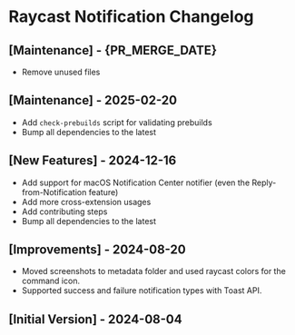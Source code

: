 # Raycast Notification Changelog

## [Maintenance] - {PR_MERGE_DATE}

- Remove unused files

## [Maintenance] - 2025-02-20

- Add `check-prebuilds` script for validating prebuilds
- Bump all dependencies to the latest

## [New Features] - 2024-12-16

- Add support for macOS Notification Center notifier (even the Reply-from-Notification feature)
- Add more cross-extension usages
- Add contributing steps
- Bump all dependencies to the latest

## [Improvements] - 2024-08-20

- Moved screenshots to metadata folder and used raycast colors for the command icon.
- Supported success and failure notification types with Toast API.

## [Initial Version] - 2024-08-04
